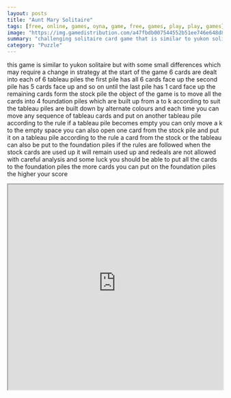 ```yaml
---
layout: posts
title: "Aunt Mary Solitaire"
tags: [free, online, games, oyna, game, free, games, play, play, games]
image: "https://img.gamedistribution.com/a47fbdb007544552b51ee746e648d8ad.jpg"
summary: "challenging solitaire card game that is similar to yukon solitiare  free online games oyna game free games play play games"
category: "Puzzle"
---
```


this game is similar to yukon solitaire but with some small differences which may require a change in strategy at the start of the game 6 cards are dealt into each of 6 tableau piles the first pile has all 6 cards face up the second pile has 5 cards face up and so on until the last pile has 1 card face up the remaining cards form the stock pile the object of the game is to move all the cards into 4 foundation piles which are built up from a to k according to suit the tableau piles are built down by alternate colours and each time you can move any sequence of tableau cards and put on another tableau pile according to the rule if a tableau pile becomes empty you can only move a k to the empty space you can also open one card from the stock pile and put it on a tableau pile according to the rule a card from the stock or the tableau can also be put to the foundation piles if the rules are followed when the stock cards are used up it will remain used up and redeals are not allowed with careful analysis and some luck you should be able to put all the cards to the foundation piles the more cards you can put on the foundation piles the higher your score

<iframe width="100%" height="480px;" src="https://html5.gamedistribution.com/a47fbdb007544552b51ee746e648d8ad/"></iframe>